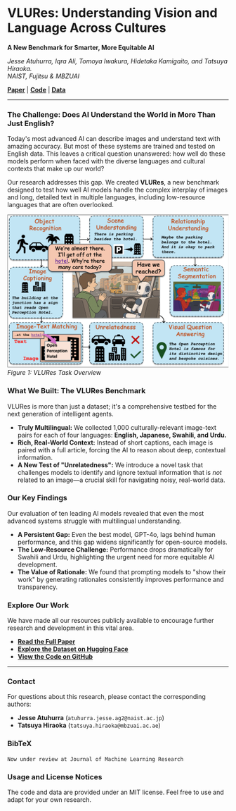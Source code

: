 # VLURes: Understanding Vision and Language Across Cultures

**A New Benchmark for Smarter, More Equitable AI**

*Jesse Atuhurra, Iqra Ali, Tomoya Iwakura, Hidetaka Kamigaito, and Tatsuya Hiraoka.*
<br>
*NAIST, Fujitsu & MBZUAI*

[**Paper**](https://www.jmlr.org/papers/v23/21-0000.html) | [**Code**](https://github.com/jatuhurrra/VLURes/) | [**Data**](https://huggingface.co/datasets/atamiles/VLURes)

---

### The Challenge: Does AI Understand the World in More Than Just English?

Today's most advanced AI can describe images and understand text with amazing accuracy. But most of these systems are trained and tested on English data. This leaves a critical question unanswered: how well do these models perform when faced with the diverse languages and cultural contexts that make up our world?

Our research addresses this gap. We created **VLURes**, a new benchmark designed to test how well AI models handle the complex interplay of images and long, detailed text in multiple languages, including low-resource languages that are often overlooked.

![VLURes Task Overview](https://github.com/jatuhurrra/VLURes/blob/main/assets/aINTRO.png)
*Figure 1: VLURes Task Overview*  

### What We Built: The VLURes Benchmark

VLURes is more than just a dataset; it's a comprehensive testbed for the next generation of intelligent agents.

*   **Truly Multilingual:** We collected 1,000 culturally-relevant image-text pairs for each of four languages: **English, Japanese, Swahili, and Urdu.**
*   **Rich, Real-World Context:** Instead of short captions, each image is paired with a full article, forcing the AI to reason about deep, contextual information.
*   **A New Test of "Unrelatedness":** We introduce a novel task that challenges models to identify and ignore textual information that is *not* related to an image—a crucial skill for navigating noisy, real-world data.

### Our Key Findings

Our evaluation of ten leading AI models revealed that even the most advanced systems struggle with multilingual understanding.

*   **A Persistent Gap:** Even the best model, GPT-4o, lags behind human performance, and this gap widens significantly for open-source models.
*   **The Low-Resource Challenge:** Performance drops dramatically for Swahili and Urdu, highlighting the urgent need for more equitable AI development.
*   **The Value of Rationale:** We found that prompting models to "show their work" by generating rationales consistently improves performance and transparency.

### Explore Our Work

We have made all our resources publicly available to encourage further research and development in this vital area.

*   [**Read the Full Paper**](https://www.jmlr.org/papers/v23/21-0000.html)
*   [**Explore the Dataset on Hugging Face**](https://huggingface.co/datasets/atamiles/VLURes)
*   [**View the Code on GitHub**](https://github.com/jatuhurrra/VLURes/)

---

### Contact

For questions about this research, please contact the corresponding authors:

*   **Jesse Atuhurra** (`atuhurra.jesse.ag2@naist.ac.jp`)
*   **Tatsuya Hiraoka** (`tatsuya.hiraoka@mbzuai.ac.ae`)

### BibTeX

```
Now under review at Journal of Machine Learning Research
```


### Usage and License Notices

The code and data are provided under an MIT license. Feel free to use and adapt for your own research.
